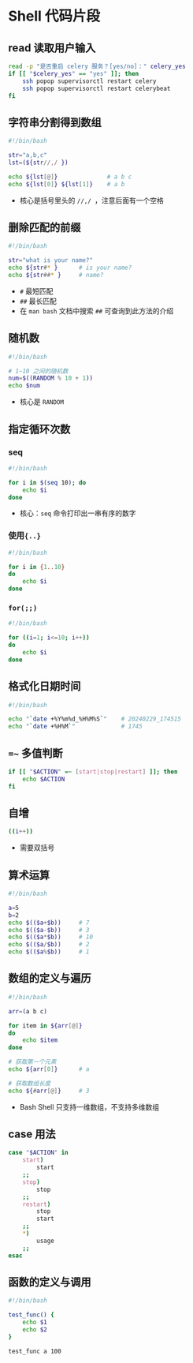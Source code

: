 # Shell 代码片段

## read 读取用户输入
```bash
read -p "是否重启 celery 服务？[yes/no]：" celery_yes
if [[ "$celery_yes" == "yes" ]]; then
    ssh popop supervisorctl restart celery
    ssh popop supervisorctl restart celerybeat
fi
```

## 字符串分割得到数组
```bash
#!/bin/bash

str="a,b,c"
lst=(${str//,/ })

echo ${lst[@]}              # a b c
echo ${lst[0]} ${lst[1]}    # a b
```
- 核心是括号里头的 `//,/ `，注意后面有一个空格


## 删除匹配的前缀
```bash
#!/bin/bash

str="what is your name?"
echo ${str#* }      # is your name?
echo ${str##* }     # name?
```
- `#` 最短匹配
- `##` 最长匹配
- 在 `man bash` 文档中搜索 `##` 可查询到此方法的介绍


## 随机数
```bash
#!/bin/bash

# 1~10 之间的随机数
num=$((RANDOM % 10 + 1))
echo $num
```
- 核心是 `RANDOM`


## 指定循环次数
### seq
```bash
#!/bin/bash

for i in $(seq 10); do
    echo $i
done
```
- 核心：`seq` 命令打印出一串有序的数字

### 使用`{..}`
```bash
#!/bin/bash

for i in {1..10}
do
    echo $i
done
```

### `for(;;)`
```bash
#!/bin/bash

for ((i=1; i<=10; i++))
do
    echo $i
done
```

## 格式化日期时间
```bash
#!/bin/bash

echo "`date +%Y%m%d_%H%M%S`"    # 20240229_174515
echo "`date +%H%M`"             # 1745
```

## `=~` 多值判断
```bash
if [[ "$ACTION" =~ [start|stop|restart] ]]; then
    echo $ACTION
fi
```

## 自增
```bash
((i++))
```
- 需要双括号

## 算术运算
```bash
#!/bin/bash

a=5
b=2
echo $(($a+$b))     # 7
echo $(($a-$b))     # 3
echo $(($a*$b))     # 10
echo $(($a/$b))     # 2
echo $(($a%$b))     # 1
```

## 数组的定义与遍历
```bash
#!/bin/bash

arr=(a b c)

for item in ${arr[@]}
do
    echo $item
done

# 获取第一个元素
echo ${arr[0]}      # a

# 获取数组长度
echo ${#arr[@]}     # 3
```
- Bash Shell 只支持一维数组，不支持多维数组

## case 用法
```bash
case "$ACTION" in
    start)
        start
    ;;
    stop)
        stop
    ;;
    restart)
        stop
        start
    ;;
    *)
        usage
    ;;
esac
```

## 函数的定义与调用
```bash
#!/bin/bash

test_func() {
    echo $1
    echo $2
}

test_func a 100
```
